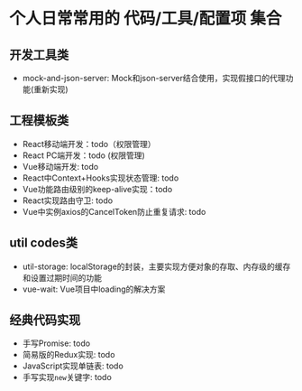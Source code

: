 # 个人日常常用的 代码/工具/配置项 集合

## 开发工具类
* mock-and-json-server: Mock和json-server结合使用，实现假接口的代理功能(重新实现)

## 工程模板类
* React移动端开发：todo（权限管理）
* React PC端开发：todo (权限管理)
* Vue移动端开发: todo
* React中Context+Hooks实现状态管理: todo
* Vue功能路由级别的keep-alive实现：todo
* React实现路由守卫: todo
* Vue中实例axios的CancelToken防止重复请求: todo

## util codes类
* util-storage: localStorage的封装，主要实现方便对象的存取、内存级的缓存和设置过期时间的功能
* vue-wait: Vue项目中loading的解决方案

## 经典代码实现
* 手写Promise: todo
* 简易版的Redux实现: todo
* JavaScript实现单链表: todo
* 手写实现`new`关键字: todo